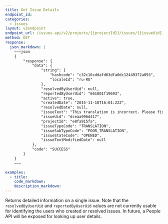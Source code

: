 ```yaml
---
title: Get Issue Details
endpoint_id:
categories:
  - issues
layout: v2endpoint
endpoint_url: /issues-api/v2/projects/{{projectId}}/issues/{{issueUid}}/state
method: GET
response:
  json_markdown: |
    ~~~json
    {
        "response": {
            "data": {
                "string": {
                    "hashcode": "c32c16cddafd63dfa0dc12449372a093",
                    "localeId": "ru-RU"
                },
                "resolvedByUserUid": null,
                "reportedByUserUid": "661801f19693",
                "active": true,
                "createdDate": "2015-11-10T16:01:22Z",
                "resolvedDate": null,
                "issueText": "This translation is incorrect. Please fix.",
                "issueUid": "dceaa996d417",
                "projectId": "e8fa915fa",
                "issueTypeCode": "TRANSLATION",
                "issueSubTypeCode": "POOR_TRANSLATION",
                "issueStateCode": "OPENED",
                "issueTextModifiedDate": null
            },
            "code": "SUCCESS"
        }
    }
    ~~~

examples:
  - title:
    code_markdown:
    description_markdown:
---
```


Returns detailed information on a single issue. Note that the `resolvedByUserUid` and `reportedByUserUid` values are not currently usable for identifying the users who created or resolved issues. In future, a People API will be exposed for looking up user details.